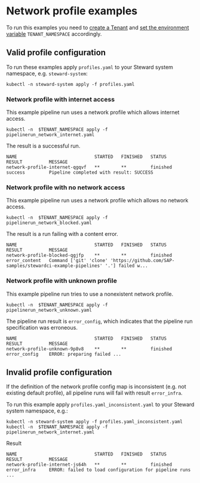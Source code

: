 # Network profile examples

To run this examples you need to [create a Tenant](../README.md#tenant) and [set the environment variable](../README.md#pipelinerun) `TENANT_NAMESPACE` accordingly.

## Valid profile configuration

To run these examples apply `profiles.yaml` to your Steward system namespace, e.g. `steward-system`:

```
kubectl -n steward-system apply -f profiles.yaml
```

### Network profile with internet access

This example pipeline run uses a network profile which allows internet access.

```
kubectl -n  $TENANT_NAMESPACE apply -f pipelinerun_network_internet.yaml
```

The result is a successful run.
```
NAME                             STARTED   FINISHED   STATUS     RESULT          MESSAGE
network-profile-internet-qgqvf   **        **         finished   success         Pipeline completed with result: SUCCESS
```

### Network profile with no network access

This example pipeline run uses a network profile which allows no network access.

```
kubectl -n  $TENANT_NAMESPACE apply -f pipelinerun_network_blocked.yaml
```

The result is a run failing with a content error.

```
NAME                             STARTED   FINISHED   STATUS     RESULT          MESSAGE
network-profile-blocked-qgjfp    **        **         finished   error_content   Command ['git' 'clone' 'https://github.com/SAP-samples/stewardci-example-pipelines' '.'] failed w...
```

### Network profile with unknown profile

This example pipeline run tries to use a nonexistent network profile.


```
kubectl -n  $TENANT_NAMESPACE apply -f pipelinerun_network_unknown.yaml
```

The pipeline run result is `error_config`, which indicates that the pipeline run specification was erroneous.

```
NAME                             STARTED   FINISHED   STATUS     RESULT          MESSAGE
network-profile-unknown-9p8v8    **        **         finished   error_config    ERROR: preparing failed ...
```

## Invalid profile configuration

If the definition of the network profile config map is inconsistent (e.g. not existing default profile), all pipeline runs will fail with result `error_infra`.


To run this example apply `profiles.yaml_inconsistent.yaml` to your Steward system namespace, e.g.:

```
kubectl -n steward-system apply -f profiles.yaml_inconsistent.yaml
kubectl -n  $TENANT_NAMESPACE apply -f pipelinerun_network_internet.yaml
```

Result

```
NAME                             STARTED   FINISHED   STATUS     RESULT          MESSAGE
network-profile-internet-js64h   **        **         finished   error_infra     ERROR: failed to load configuration for pipeline runs ...
```
